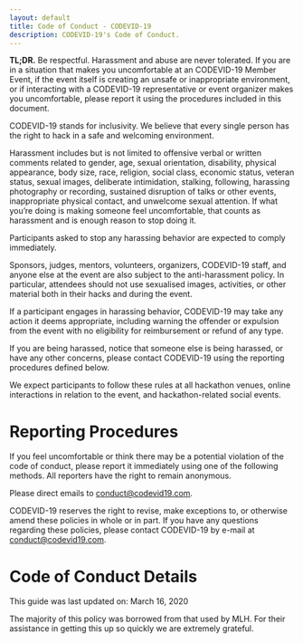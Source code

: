 ```yaml
---
layout: default
title: Code of Conduct - CODEVID-19
description: CODEVID-19's Code of Conduct.
---
```


**TL;DR.** Be respectful. Harassment and abuse are never tolerated. If you are in a situation that makes you uncomfortable at an CODEVID-19 Member Event, if the event itself is creating an unsafe or inappropriate environment, or if interacting with a CODEVID-19 representative or event organizer makes you uncomfortable, please report it using the procedures included in this document.

CODEVID-19 stands for inclusivity. We believe that every single person has the right to hack in a safe and welcoming environment.

Harassment includes but is not limited to offensive verbal or written comments related to gender, age, sexual orientation, disability, physical appearance, body size, race, religion, social class, economic status, veteran status, sexual images, deliberate intimidation, stalking, following, harassing photography or recording, sustained disruption of talks or other events, inappropriate physical contact, and unwelcome sexual attention. If what you’re doing is making someone feel uncomfortable, that counts as harassment and is enough reason to stop doing it.

Participants asked to stop any harassing behavior are expected to comply immediately.

Sponsors, judges, mentors, volunteers, organizers, CODEVID-19 staff, and anyone else at the event are also subject to the anti-harassment policy. In particular, attendees should not use sexualised images, activities, or other material both in their hacks and during the event.

If a participant engages in harassing behavior, CODEVID-19 may take any action it deems appropriate, including warning the offender or expulsion from the event with no eligibility for reimbursement or refund of any type.

If you are being harassed, notice that someone else is being harassed, or have any other concerns, please contact CODEVID-19 using the reporting procedures defined below.

We expect participants to follow these rules at all hackathon venues, online interactions in relation to the event, and hackathon-related social events.

# Reporting Procedures

If you feel uncomfortable or think there may be a potential violation of the code of conduct, please report it immediately using one of the following methods. All reporters have the right to remain anonymous.

Please direct emails to [conduct@codevid19.com](mailto:conduct@codevid19.com).

CODEVID-19 reserves the right to revise, make exceptions to, or otherwise amend these policies in whole or in part. If you have any questions regarding these policies, please contact CODEVID-19 by e-mail at [conduct@codevid19.com](mailto:conduct@codevid19.com).

# Code of Conduct Details

This guide was last updated on: March 16, 2020

The majority of this policy was borrowed from that used by MLH. For their assistance in getting this up so quickly we are extremely grateful.
